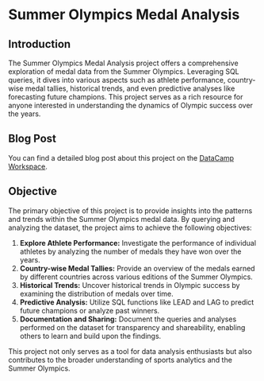 # Summer Olympics Medal Analysis

## Introduction

The Summer Olympics Medal Analysis project offers a comprehensive exploration of medal data from the Summer Olympics. Leveraging SQL queries, it dives into various aspects such as athlete performance, country-wise medal tallies, historical trends, and even predictive analyses like forecasting future champions. This project serves as a rich resource for anyone interested in understanding the dynamics of Olympic success over the years.


## Blog Post
You can find a detailed blog post about this project on the [DataCamp Workspace](https://app.datacamp.com/workspace/w/5ef501c5-5ee7-45a7-8797-befe3790f2da/edit).


## Objective

The primary objective of this project is to provide insights into the patterns and trends within the Summer Olympics medal data. By querying and analyzing the dataset, the project aims to achieve the following objectives:

1. **Explore Athlete Performance:** Investigate the performance of individual athletes by analyzing the number of medals they have won over the years.
2. **Country-wise Medal Tallies:** Provide an overview of the medals earned by different countries across various editions of the Summer Olympics.
3. **Historical Trends:** Uncover historical trends in Olympic success by examining the distribution of medals over time.
4. **Predictive Analysis:** Utilize SQL functions like LEAD and LAG to predict future champions or analyze past winners.
5. **Documentation and Sharing:** Document the queries and analyses performed on the dataset for transparency and shareability, enabling others to learn and build upon the findings.

This project not only serves as a tool for data analysis enthusiasts but also contributes to the broader understanding of sports analytics and the Summer Olympics.

